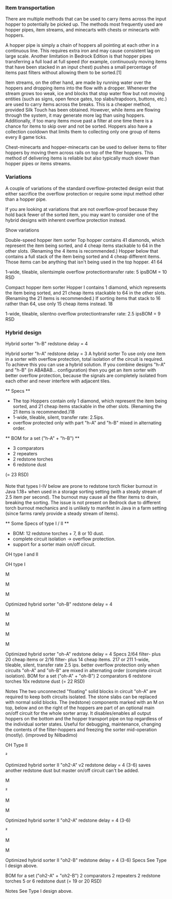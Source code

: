 ### Item transportation
There are multiple methods that can be used to carry items across the input hopper to potentially be picked up. The methods most frequently used are hopper pipes, item streams, and minecarts with chests or minecarts with hoppers.

A hopper pipe is simply a chain of hoppers all pointing at each other in a continuous line. This requires extra iron and may cause consistent lag on large scale. Another limitation in Bedrock Edition is that hopper pipes transferring a full load at full speed (for example, continuously moving items that have been stacked in an input chest) pushes a small percentage of items past filters without allowing them to be sorted.[1]

Item streams, on the other hand, are made by running water over the hoppers and dropping items into the flow with a dropper. Whenever the stream grows too weak, ice and blocks that stop water flow but not moving entities (such as signs, open fence gates, top slabs/trapdoors, buttons, etc.) are used to carry items across the breaks. This is a cheaper method, provided Silk Touch has been obtained. However, while items are flowing through the system, it may generate more lag than using hoppers. Additionally, if too many items move past a filter at one time there is a chance for items to skip over and not be sorted. Hoppers also have a collection cooldown that limits them to collecting only one group of items every 8 game ticks.

Chest-minecarts and hopper-minecarts can be used to deliver items to filter hoppers by moving them across rails on top of the filter hoppers. This method of delivering items is reliable but also typically much slower than hopper pipes or items streams.

### Variations
A couple of variations of the standard overflow-protected design exist that either sacrifice the overflow protection or require some input method other than a hopper pipe.

If you are looking at variations that are not overflow-proof because they hold back fewer of the sorted item, you may want to consider one of the hybrid designs with inherent overflow protection instead.


Show variations






















































Double-speed hopper item sorter
Top hopper contains 41 diamonds, which represent the item being sorted, and 4 cheap items stackable to 64 in the other slots. (Renaming the 4 items is recommended.)
Hopper below that contains a full stack of the item being sorted and 4 cheap different items. Those items can be anything that isn't being used in the top hopper.
41
64

1-wide, tileable, silentsimple overflow protectiontransfer rate: 5 ipsBOM = 10 RSD








































Compact hopper item sorter
Hopper I contains 1 diamond, which represents the item being sorted, and 21 cheap items stackable to 64 in the other slots. (Renaming the 21 items is recommended.) If sorting items that stack to 16 rather than 64, use only 15 cheap items instead.
18

1-wide, tileable, silentno overflow protectiontransfer rate: 2.5 ipsBOM = 9 RSD



### Hybrid design



































































Hybrid sorter "h-B"  redstone delay = 4



































































Hybrid sorter "h-A"  redstone delay = 3
A hybrid sorter
To use only one item in a sorter with overflow protection, total isolation of the circuit is required. To achieve this you can use a hybrid solution.
If you combine designs "h-A" and "h-B" (in ABABAB... configuration) then you get an item sorter with better overflow protection, because the signals are completely isolated from each other and never interfere with adjacent tiles.

** Specs **
- The top Hoppers contain only 1 diamond, which represent the item being sorted, and 21 cheap items stackable in the other slots. (Renaming the 21 items is recommended.)18
- 1-wide, tileable, silent, transfer rate: 2.5ips.
- overflow protected only with part "h-A" and "h-B" mixed in alternating order.

** BOM for a set ("h-A" + "h-B") **
- 3 comparators
- 2 repeaters
- 2 redstone torches
- 6 redstone dust

(= 23 RSD)

#### 
Note that types I-IV below are prone to redstone torch flicker burnout in Java 1.18+ when used in a storage sorting setting (with a steady stream of 2.5 item per second). The burnout may cause all the filter items to drain, breaking the sorting. The issue is not present on Bedrock due to different torch burnout mechanics and is unlikely to manifest in Java in a farm setting (since farms rarely provide a steady stream of items).

** Some Specs of type I / II **
- BOM: 12 redstone torches + 7, 8 or 10 dust.
- complete circuit isolation -> overflow protection.
- support for a sorter main on/off circuit.


OH type I and II

OH type I













M



























































M














M





Optimized hybrid sorter "oh-B"  redstone delay = 4













M



























































M














M

M



Optimized hybrid sorter "oh-A"  redstone delay = 4
Specs
2/64 filter- plus 20 cheap items or 2/16 filter- plus 14 cheap items.  217 or 211
1-wide, tileable, silent, transfer rate 2.5 ips.
better overflow protection only when circuits "oh-A" and "oh-B" are mixed in alternating order (complete circuit isolation).
BOM for a set ("oh-A" + "oh-B")
2 comparators
6 redstone torches
10x redstone dust
(= 22 RSD)

Notes
The two unconnected "floating" solid blocks in circuit "oh-A" are required to keep both circuits isolated.
The stone slabs can be replaced with normal solid blocks.
The (redstone) components marked with an M on top, below and on the right of the hoppers are part of an optional main on/off circuit for the whole sorter array. It disables/enables all output hoppers on the bottom and the hopper transport pipe on top regardless of the individual sorter states. Useful for debugging, maintenance, changing the contents of the filter-hoppers and freezing the sorter mid-operation (mostly).
(improved by Nilbadimo)

OH Type II
























































²







Optimized hybrid sorter II "oh2-A" v2  redstone delay = 4 (3-6)  saves another redstone dust but master on/off circuit can't be added.











































M








²





M

M



Optimized hybrid sorter II "oh2-A"  redstone delay = 4 (3-6)



































²







M














M





Optimized hybrid sorter II "oh2-B"  redstone delay = 4 (3-6)
Specs
See Type I design above.

BOM for a set ("oh2-A" + "oh2-B")
2 comparators
2 repeaters
2 redstone torches
5 or 6 redstone dust
(= 19 or 20 RSD)

Notes
See Type I design above.




